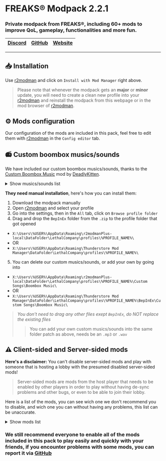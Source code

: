 # FREAKS® Modpack 2.2.1
### Private modpack from FREAKS®, including 60+ mods to improve QoL, gameplay, functionalities and more fun.
| [Discord](https://discord.gg/wqMr5FpjdP) | [GitHub](https://github.com/SKAREZ/FREAKS-Modpack/) | [Website](https://freaks-smp.fr/)
|---|---|---|

---

## 📥 Installation

Use [r2modman](https://thunderstore.io/c/lethal-company/p/ebkr/r2modman/) and click on `Install with Mod Manager` right above.

> Please note that whenever the modpack gets an **major** or **minor** update, you will need to create a clean new profile into your [r2modman](https://thunderstore.io/c/lethal-company/p/ebkr/r2modman/) and reinstall the modpack from this webpage or in the mod browser of [r2modman](https://thunderstore.io/c/lethal-company/p/ebkr/r2modman/).

## ⚙️ Mods configuration
Our configuration of the mods are included in this pack, feel free to edit them with [r2modman](https://thunderstore.io/c/lethal-company/p/ebkr/r2modman/) in the `Config editor` tab.

## 📻 Custom boombox musics/sounds
We have included our custom boombox musics/sounds, thanks to the [Custom Boombox Music](https://thunderstore.io/c/lethal-company/p/Steven/Custom_Boombox_Music/) mod by [DeadlyKitten](https://github.com/DeadlyKitten).

<details><summary>Show musics/sounds list</summary>

+ [Ah-ca-nn.mp3](https://audio.jukehost.co.uk/Vc1CXnt7s10t9A6Qb20NQHnvdZSCDAuy) (VOLUME WARNING)
+ [Chef.mp3](https://audio.jukehost.co.uk/KsEyEeVqy2MlzEXk8qEocuAYi38m1cO5)
+ [Did-you-pray-today.mp3](https://audio.jukehost.co.uk/LQCjys93TgTPrmAR7cevgHcqwLVabCsC)
+ [Earrape.mp3](https://audio.jukehost.co.uk/7IAT6tVXAlF5zusOby1ZckTz2nCRUL0G) (VOLUME WARNING)
+ [Everlong.mp3](https://audio.jukehost.co.uk/oqZF4xLJBhzKmwk8aryqzA4YgxydXJ1y)
+ [Fortnite-battle-pass.mp3](https://audio.jukehost.co.uk/on7zieh4TSylOPAFoEJccnYmGWcp40si) (VOLUME WARNING)
+ [Francis-Saussice.mp3](https://audio.jukehost.co.uk/eFBT2iKKbuxIDjUP38TPexdC8coTUcX1) (VOLUME WARNING)
+ [Gay-ou-hétéro.mp3](https://audio.jukehost.co.uk/qoMozZQK2biBW0Y8xxRntLqMuIPqZvA4)
+ [help_urself.mp3](https://audio.jukehost.co.uk/GuKJIPv6J8VRlrpKJdXb9WaffqpwLlYy)
+ [Jester.mp3](https://audio.jukehost.co.uk/2Ffv1oLrKTVXdMXs2LyvsHa1QUDrP4ZC)
+ [Le-chocolat-ou-les-noirs.mp3](https://audio.jukehost.co.uk/gxZ4T4tBSeHoprBsTGHHDYhtaZ3MJLob)
+ [Les-demons-de-minuit.mp3](https://audio.jukehost.co.uk/JI1klYKFPfktvsrvJZP0ZpSIjbRUNPaF)
+ [M2LT](https://audio.jukehost.co.uk/c5sN9emtVaUIZeqFqsMjbYDhJEhZM8fk)
+ [Mal-au-ventre.mp3](https://audio.jukehost.co.uk/AoZGxfNPlRCk3qVpN3dD69GEq5DIZmuy)
+ [Metal-pipe.mp3](https://audio.jukehost.co.uk/xxMxhhkFMtQa9vVuzZfDvxNzDOIZY71U) (VOLUME WARNING)
+ [Ta-gueule.mp3](https://audio.jukehost.co.uk/Gh4jlAjVLRhbenEyLmyMhxuOsKvMBYZt) (VOLUME WARNING)
+ [Tekno.mp3](https://audio.jukehost.co.uk/v2c4puIPAc58HRo8NGuXD4JhhQhvlPoi) (VOLUME WARNING)
+ [The-Spectre.mp3](https://audio.jukehost.co.uk/FXXHNom9n5e042TOEdaksMvD1xpayF4z)
+ [Thomas.mp3](https://audio.jukehost.co.uk/6aWAhbcgjx3RLveWulCNDW1l9LTgJ6Ld) (VOLUME WARNING)
+ [WASTE.mp3](https://audio.jukehost.co.uk/MZ9WUsaVcCDfxP3XPgwvZkXniWdn5T0k)

</details>

**They need manual installation**, here's how you can install them:

1. Download the modpack manually
2. Open [r2modman](https://thunderstore.io/c/lethal-company/p/ebkr/r2modman/) and select your profile
3. Go into the settings, then in the `All` tab, click on `Browse profile folder`
4. Drag and drop the `BepInEx` folder from the `.zip` to the profile folder that got opened
  - `X:\Users\%USER%\AppData\Roaming\r2modmanPlus-local\DataFolder\LethalCompany\profiles\%PROFILE_NAME%\`
  - OR
  - `X:\Users\%USER%\AppData\Roaming\Thunderstore Mod Manager\DataFolder\LethalCompany\profiles\%PROFILE_NAME%\`
5. You can delete our custom musics/sounds, or add your own by going into
  - `X:\Users\%USER%\AppData\Roaming\r2modmanPlus-local\DataFolder\LethalCompany\profiles\%PROFILE_NAME%\Custom Songs\Boombox Music\`
  - OR
  - `X:\Users\%USER%\AppData\Roaming\Thunderstore Mod Manager\DataFolder\LethalCompany\profiles\%PROFILE_NAME%\BepInEx\Custom Songs\Boombox Music\`

> *You don't need to drag any other files exept `BepInEx`, do NOT replace the existing files*
>> You can add your own custom musics/sounds into the same folder patch as above, needs be an `.mp3` or `.wav`

## ⚠️ Client-sided and Server-sided mods
**Here's a disclaimer:** You can't disable server-sided mods and play with someone that is hosting a lobby with the presumed disabled server-sided mods!

> Server-sided mods are mods from the host player that needs to be enabled by other players in order to play without having de-sync problems and other bugs, or even to be able to join their lobby.

Here is a list of the mods, you can see wich one we don't recommend you to disable, and wich one you can without having any problems, this list can be unaccurate.

<details><summary>Show mods list</summary>

### `🟢 Yes` `🔴 No`
|Mod Name|Disableable|
|:--------|:--------:|
|[AlwaysHearActiveTalkies](https://thunderstore.io/c/lethal-company/p/Suskitech/AlwaysHearActiveWalkies/)|🔴|
|[AlwaysPickup](https://thunderstore.io/c/lethal-company/p/NutNutty/AlwaysPickup/)|🔴|
|[BepInExPack](https://thunderstore.io/c/lethal-company/p/BepInEx/BepInExPack/)|🔴|
|[BepInUtils](https://thunderstore.io/c/lethal-company/p/Ozone/BepInUtils/)|🔴|
|[BetterItemScan](https://thunderstore.io/c/lethal-company/p/PopleZoo/BetterItemScan/)|🟢|
|[BetterSprayPaint](https://thunderstore.io/c/lethal-company/p/taffyko/BetterSprayPaint/)|🔴|
|[Coroner](https://thunderstore.io/c/lethal-company/p/EliteMasterEric/Coroner/)|🔴|
|[Corporate_Restructure](https://thunderstore.io/c/lethal-company/p/Jamil/Corporate_Restructure/)|🔴|
|[Custom_Boombox_Music](https://thunderstore.io/c/lethal-company/p/Steven/Custom_Boombox_Music/)|🔴|
|[CustomTranslatorCharLimit](https://thunderstore.io/c/lethal-company/p/boring/CustomTranslatorCharLimit/)|🔴|
|[DetailedScan](https://thunderstore.io/c/lethal-company/p/fivetoofive/DetailedScan/)|🔴|
|[DiscountAlert](https://thunderstore.io/c/lethal-company/p/akechii/DiscountAlert/)|🟢|
|[Diversity](https://thunderstore.io/c/lethal-company/p/IntegrityChaos/Diversity/)|🔴|
|[EladsHUD](https://thunderstore.io/c/lethal-company/p/EladNLG/EladsHUD/)|🟢|
|[FasterItemDropship](https://thunderstore.io/c/lethal-company/p/FlipMods/FasterItemDropship/)|🔴|
|[FOV_Adjust](https://thunderstore.io/c/lethal-company/p/Rozebud/FOV_Adjust/)|🟢|
|[FPSSpectate](https://thunderstore.io/c/lethal-company/p/5Bit/FPSSpectate/)|🟢|
|[HDLethalCompany](https://thunderstore.io/c/lethal-company/p/Sligili/HDLethalCompany/)|🟢|
|[HideChat](https://thunderstore.io/c/lethal-company/p/Monkeytype/HideChat/)|🟢|
|[HideModList](https://thunderstore.io/c/lethal-company/p/Sv_Matt/HideModList/)|🟢|
|[HookGenPatcher](https://thunderstore.io/c/lethal-company/p/Evaisa/HookGenPatcher/)|🔴|
|[HotbarPlus](https://thunderstore.io/c/lethal-company/p/FlipMods/HotbarPlus/)|🔴|
|[IntroTweaks](https://thunderstore.io/c/lethal-company/p/Owen3H/IntroTweaks/)|🟢|
|[JumpDelayPatch](https://thunderstore.io/c/lethal-company/p/monkes_mods/JumpDelayPatch/)|🔴|
|[KarmaForBeingAnnoying](https://thunderstore.io/c/lethal-company/p/CTMods/KarmaForBeingAnnoying/)|🔴|
|[LateCompany](https://thunderstore.io/c/lethal-company/p/anormaltwig/LateCompany/)|🔴|
|[Lategame_Upgrades](https://thunderstore.io/c/lethal-company/p/malco/Lategame_Upgrades/)|🔴|
|[LC_API](https://thunderstore.io/c/lethal-company/p/2018/LC_API/)|🔴|
|[LCBetterClock](https://thunderstore.io/c/lethal-company/p/BlueAmulet/LCBetterClock/)|🟢|
|[LethalLib](https://thunderstore.io/c/lethal-company/p/Evaisa/LethalLib/)|🔴|
|[LetMeLookDown](https://thunderstore.io/c/lethal-company/p/FlipMods/LetMeLookDown/)|🔴|
|[Mimics](https://thunderstore.io/c/lethal-company/p/x753/Mimics/)|🔴|
|[More_Emotes](https://thunderstore.io/c/lethal-company/p/Sligili/More_Emotes/)|🔴|
|[More_Suits](https://thunderstore.io/c/lethal-company/p/x753/More_Suits/)|🔴|
|[MoreBlood](https://thunderstore.io/c/lethal-company/p/FlipMods/MoreBlood/)|🟢|
|[MoreCompany](https://thunderstore.io/c/lethal-company/p/notnotnotswipez/MoreCompany/)|🔴|
|[MoreItems](https://thunderstore.io/c/lethal-company/p/Drakorle/MoreItems/)|🔴|
|[NoConsole](https://thunderstore.io/c/lethal-company/p/KennyCreations/NoConsole/)|🟢|
|[ObjectVolumeController](https://thunderstore.io/c/lethal-company/p/FlipMods/ObjectVolumeController/)|🟢|
|[Permanent_Ladder](https://thunderstore.io/c/lethal-company/p/Silvercore/Permanent_Ladder/)|🔴|
|[PushCompany](https://thunderstore.io/c/lethal-company/p/Midge/PushCompany/)|🔴|
|[QuickRestart](https://thunderstore.io/c/lethal-company/p/AllToasters/QuickRestart/)|🔴|
|[RadarZoom](https://thunderstore.io/c/lethal-company/p/Piggy/RadarZoom/)|🔴|
|[ReservedFlashlightSlot](https://thunderstore.io/c/lethal-company/p/FlipMods/ReservedFlashlightSlot/)|🔴|
|[ReservedItemSlotCore](https://thunderstore.io/c/lethal-company/p/FlipMods/ReservedItemSlotCore/)|🔴|
|[ReservedWalkieSlot](https://thunderstore.io/c/lethal-company/p/FlipMods/ReservedWalkieSlot/)|🔴|
|[ScalingStartCredits](https://thunderstore.io/c/lethal-company/p/sunnobunno/ScalingStartCredits/)|🔴|
|[Skinwalkers](https://thunderstore.io/c/lethal-company/p/RugbugRedfern/Skinwalkers/)|🟢|
|[SuitSaver](https://thunderstore.io/c/lethal-company/p/Hexnet111/SuitSaver/)|🔴|
|[SuitsPlus](https://thunderstore.io/c/lethal-company/p/FREAKS/SuitsPlus/)|🔴|
|[TerminalApi](https://thunderstore.io/c/lethal-company/p/NotAtomicBomb/TerminalApi/)|🔴|
|[TooManySuits](https://thunderstore.io/c/lethal-company/p/Verity/TooManySuits/)|🔴|
|[VoiceHUD](https://thunderstore.io/c/lethal-company/p/5Bit/VoiceHUD/)|🟢|
|[YippeeMod](https://thunderstore.io/c/lethal-company/p/sunnobunno/YippeeMod/)|🟢|

</details>

### We still recommend everyone to enable all of the mods included in this pack to play easily and quickly with your friends, if you encounter problems with some mods, you can report it via [GitHub](https://github.com/SKAREZ/FREAKS-Modpack/issues)
